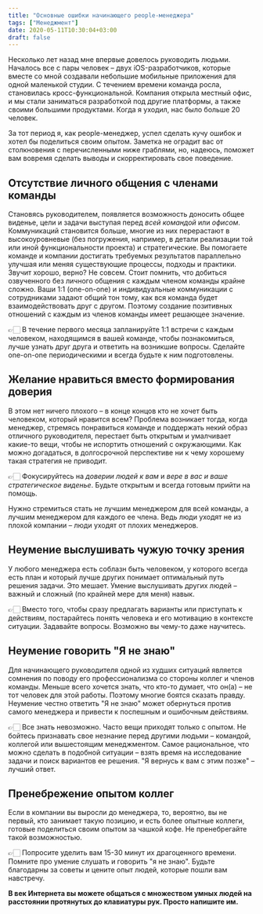 ```yaml
---
title: "Основные ошибки начинающего people-менеджера"
tags: ["Менеджмент"]
date: 2020-05-11T10:30:04+03:00
draft: false
---
```


Несколько лет назад мне впервые довелось руководить людьми. Началось все с пары человек – двух iOS-разработчиков, которые вместе со мной создавали
небольшие мобильные приложения для одной маленькой студии. С течением времени команда росла, становилась кросс-функциональной.
Компания открыла местный офис, и мы стали заниматься разработкой под другие платформы, а также своими большими продуктами.
Когда я уходил, нас было больше 20 человек.

За тот период я, как people-менеджер, успел сделать кучу ошибок и хотел бы поделиться своим опытом.
Заметка не оградит вас от столкновения с перечисленными ниже граблями, но, надеюсь, поможет вам вовремя сделать выводы и скорректировать свое поведение.

<!--more-->

## Отсутствие личного общения с членами команды

Становясь руководителем, появляется возможность доносить общее виденье, цели и задачи выступая перед _всей командой_ или _офисом_.
Коммуникаций становится больше, многие из них перерастают в высокоуровневые (без погружения, например, в детали реализации той или иной функциональности проекта)
и стратегические. Вы помогаете команде и компании достигать требуемых результатов параллельно улучшая или меняя существующие процессы, подходы и практики.
Звучит хорошо, верно? Не совсем. Стоит помнить, что добиться озвученного без личного общения с каждым членом команды крайне сложно.
Ваши 1:1 (one-on-one) и индивидуальные коммуникации с сотрудниками задают общий тон тому, как вся команда будет взаимодействовать друг с другом.
Поэтому создание позитивных отношений с каждым из членов команды имеет решающее значение.

👉🏻 В течение первого месяца запланируйте 1:1 встречи с каждым человеком, находящимся в вашей команде, чтобы познакомиться,
лучше узнать друг друга и ответить на возникшие вопросы. Сделайте one-on-one периодическими и всегда будьте к ним подготовлены.

## Желание нравиться вместо формирования доверия

В этом нет ничего плохого – в конце концов кто не хочет быть человеком, который нравится всем? Проблема возникает тогда, когда менеджер,
стремясь понравиться команде и поддержать некий образ отличного руководителя, перестает быть открытым и умалчивает какие-то вещи, чтобы не испортить
отношений с окружающими. Как можно догадаться, в долгосрочной перспективе ни к чему хорошему такая стратегия не приводит.

👉🏻 Фокусируйтесь на _доверии людей к вам_ и _вере в вас и ваше стратегическое виденье_. Будьте открытым и всегда готовым прийти на помощь.

Нужно стремиться стать не лучшим менеджером для всей команды, а лучшим менеджером для каждого ее члена.
Ведь люди уходят не из плохой компании – люди уходят от плохих менеджеров.

## Неумение выслушивать чужую точку зрения

У любого менеджера есть соблазн быть человеком, у которого всегда есть план и который лучше других понимает оптимальный путь решения задачи.
Это мешает. Умение выслушивать других людей – важный и сложный (по крайней мере для меня) навык.

👉🏻 Вместо того, чтобы сразу предлагать варианты или приступать к действиям, постарайтесь понять человека и его мотивацию в контексте ситуации.
Задавайте вопросы. Возможно вы чему-то даже научитесь.

## Неумение говорить "Я не знаю"

Для начинающего руководителя одной из худших ситуаций является сомнения по поводу его профессионализма со стороны коллег и членов команды.
Меньше всего хочется знать, что кто-то думает, что он(а) – не тот человек для этой работы. Поэтому многие боятся сказать правду.
Неумение честно ответить "Я не знаю" может обернуться против самого менеджера и привести к поспешным и ошибочным действиям.

👉🏻 Все знать невозможно. Часто вещи приходят только с опытом. Не бойтесь признавать свое незнание перед другими людьми – командой, коллегой или
вышестоящим менеджментом. Самое рациональное, что можно сделать в подобной ситуации – взять время на исследование задачи и поиск вариантов ее решения.
"Я вернусь к вам с этим позже" – лучший ответ.

## Пренебрежение опытом коллег

Если в компании вы выросли до менеджера, то, вероятно, вы не первый, кто занимает такую позицию, и есть более опытные коллеги,
готовые поделиться своим опытом за чашкой кофе. Не пренебрегайте такой возможностью.

👉🏻 Попросите уделить вам 15-30 минут их драгоценного времени. Помните про умение слушать и говорить "я не знаю".
Будьте благодарны за советы и цените опыт людей, которые пошли вам навстречу.

**В век Интернета вы можете общаться с множеством умных людей на расстоянии протянутых до клавиатуры рук. Просто напишите им.**
